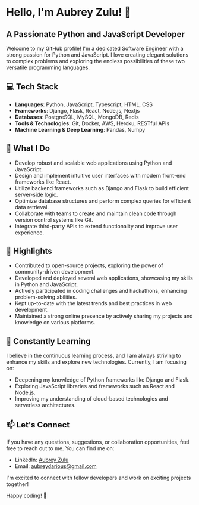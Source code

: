 # Hello, I'm Aubrey Zulu! 👋
## A Passionate Python and JavaScript Developer
Welcome to my GitHub profile! I'm a dedicated Software Engineer with a strong passion for Python and JavaScript. I love creating elegant solutions to complex problems and exploring the endless possibilities of these two versatile programming languages.

## 💻 Tech Stack
- **Languages**: Python, JavaScript, Typescript, HTML, CSS
- **Frameworks**: Django, Flask, React, Node.js, Nextjs
- **Databases**: PostgreSQL, MySQL, MongoDB, Redis
- **Tools & Technologies**: Git, Docker, AWS, Heroku, RESTful APIs
- **Machine Learning & Deep Learning**: Pandas, Numpy

## 🔭 What I Do
- Develop robust and scalable web applications using Python and JavaScript.
- Design and implement intuitive user interfaces with modern front-end frameworks like React.
- Utilize backend frameworks such as Django and Flask to build efficient server-side logic.
- Optimize database structures and perform complex queries for efficient data retrieval.
- Collaborate with teams to create and maintain clean code through version control systems like Git.
- Integrate third-party APIs to extend functionality and improve user experience.

## 🌟 Highlights
- Contributed to open-source projects, exploring the power of community-driven development.
- Developed and deployed several web applications, showcasing my skills in Python and JavaScript.
- Actively participated in coding challenges and hackathons, enhancing problem-solving abilities.
- Kept up-to-date with the latest trends and best practices in web development.
- Maintained a strong online presence by actively sharing my projects and knowledge on various platforms.

## 🌱 Constantly Learning
I believe in the continuous learning process, and I am always striving to enhance my skills and explore new technologies. Currently, I am focusing on:

- Deepening my knowledge of Python frameworks like Django and Flask.
- Exploring JavaScript libraries and frameworks such as React and Node.js.
- Improving my understanding of cloud-based technologies and serverless architectures.

## 📫 Let's Connect
If you have any questions, suggestions, or collaboration opportunities, feel free to reach out to me. You can find me on:

- LinkedIn: [Aubrey Zulu](https://www.linkedin.com/in/aubrey-zulu-854068167)
- Email: <aubreydarious@gmail.com>

I'm excited to connect with fellow developers and work on exciting projects together!

Happy coding! 🚀
